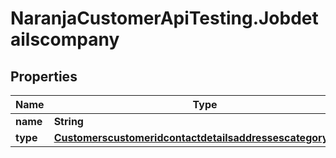 # NaranjaCustomerApiTesting.Jobdetailscompany

## Properties

Name | Type | Description | Notes
------------ | ------------- | ------------- | -------------
**name** | **String** |  | [optional] 
**type** | [**Customerscustomeridcontactdetailsaddressescategoryidcity**](Customerscustomeridcontactdetailsaddressescategoryidcity.md) |  | [optional] 


